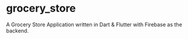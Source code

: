 # grocery_store

A Grocery Store Application written in Dart & Flutter with Firebase as the backend.
